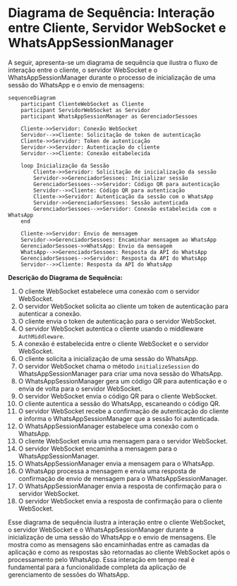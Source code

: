 # Diagrama de Sequência: Interação entre Cliente, Servidor WebSocket e WhatsAppSessionManager

A seguir, apresenta-se um diagrama de sequência que ilustra o fluxo de interação entre o cliente, o servidor WebSocket e o WhatsAppSessionManager durante o processo de inicialização de uma sessão do WhatsApp e o envio de mensagens:

```mermaid
sequenceDiagram
    participant ClienteWebSocket as Cliente
    participant ServidorWebSocket as Servidor
    participant WhatsAppSessionManager as GerenciadorSessoes

    Cliente->>Servidor: Conexão WebSocket
    Servidor-->>Cliente: Solicitação de token de autenticação
    Cliente->>Servidor: Token de autenticação
    Servidor->>Servidor: Autenticação do cliente
    Servidor-->>Cliente: Conexão estabelecida

    loop Inicialização da Sessão
        Cliente->>Servidor: Solicitação de inicialização da sessão
        Servidor->>GerenciadorSessoes: Inicializar sessão
        GerenciadorSessoes-->>Servidor: Código QR para autenticação
        Servidor-->>Cliente: Código QR para autenticação
        Cliente->>Servidor: Autenticação da sessão com o WhatsApp
        Servidor->>GerenciadorSessoes: Sessão autenticada
        GerenciadorSessoes-->>Servidor: Conexão estabelecida com o WhatsApp
    end

    Cliente->>Servidor: Envio de mensagem
    Servidor->>GerenciadorSessoes: Encaminhar mensagem ao WhatsApp
    GerenciadorSessoes->>WhatsApp: Envio da mensagem
    WhatsApp-->>GerenciadorSessoes: Resposta da API do WhatsApp
    GerenciadorSessoes-->>Servidor: Resposta da API do WhatsApp
    Servidor-->>Cliente: Resposta da API do WhatsApp
```

**Descrição do Diagrama de Sequência:**

1. O cliente WebSocket estabelece uma conexão com o servidor WebSocket.
2. O servidor WebSocket solicita ao cliente um token de autenticação para autenticar a conexão.
3. O cliente envia o token de autenticação para o servidor WebSocket.
4. O servidor WebSocket autentica o cliente usando o middleware `AuthMiddleware`.
5. A conexão é estabelecida entre o cliente WebSocket e o servidor WebSocket.
6. O cliente solicita a inicialização de uma sessão do WhatsApp.
7. O servidor WebSocket chama o método `initializeSession` do WhatsAppSessionManager para criar uma nova sessão do WhatsApp.
8. O WhatsAppSessionManager gera um código QR para autenticação e o envia de volta para o servidor WebSocket.
9. O servidor WebSocket envia o código QR para o cliente WebSocket.
10. O cliente autentica a sessão do WhatsApp, escaneando o código QR.
11. O servidor WebSocket recebe a confirmação de autenticação do cliente e informa o WhatsAppSessionManager que a sessão foi autenticada.
12. O WhatsAppSessionManager estabelece uma conexão com o WhatsApp.
13. O cliente WebSocket envia uma mensagem para o servidor WebSocket.
14. O servidor WebSocket encaminha a mensagem para o WhatsAppSessionManager.
15. O WhatsAppSessionManager envia a mensagem para o WhatsApp.
16. O WhatsApp processa a mensagem e envia uma resposta de confirmação de envio de mensagem para o WhatsAppSessionManager.
17. O WhatsAppSessionManager envia a resposta de confirmação para o servidor WebSocket.
18. O servidor WebSocket envia a resposta de confirmação para o cliente WebSocket.

Esse diagrama de sequência ilustra a interação entre o cliente WebSocket, o servidor WebSocket e o WhatsAppSessionManager durante a inicialização de uma sessão do WhatsApp e o envio de mensagens. Ele mostra como as mensagens são encaminhadas entre as camadas da aplicação e como as respostas são retornadas ao cliente WebSocket após o processamento pelo WhatsApp. Essa interação em tempo real é fundamental para a funcionalidade completa da aplicação de gerenciamento de sessões do WhatsApp.